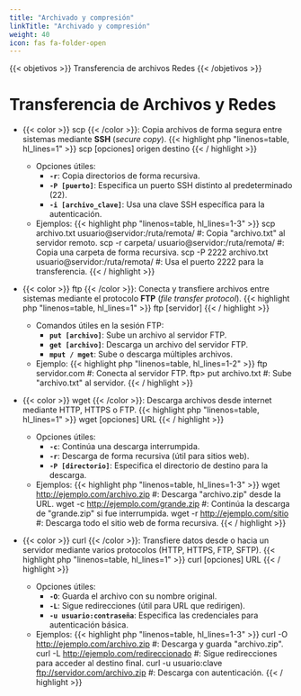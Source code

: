 ```yaml
---
title: "Archivado y compresión"
linkTitle: "Archivado y compresión"
weight: 40
icon: fas fa-folder-open
---
```


{{< objetivos  >}}
Transferencia de archivos
Redes
{{< /objetivos >}}
# Transferencia de Archivos y Redes

- {{< color >}} scp {{< /color >}}: Copia archivos de forma segura entre sistemas mediante **SSH** (*secure copy*).
  {{< highlight php "linenos=table, hl_lines=1" >}}
  scp [opciones] origen destino
  {{< / highlight >}}
    - Opciones útiles:
        - **`-r`**: Copia directorios de forma recursiva.
        - **`-P [puerto]`**: Especifica un puerto SSH distinto al predeterminado (22).
        - **`-i [archivo_clave]`**: Usa una clave SSH específica para la autenticación.
    - Ejemplos:
      {{< highlight php "linenos=table, hl_lines=1-3" >}}
      scp archivo.txt usuario@servidor:/ruta/remota/ #: Copia "archivo.txt" al servidor remoto.
      scp -r carpeta/ usuario@servidor:/ruta/remota/ #: Copia una carpeta de forma recursiva.
      scp -P 2222 archivo.txt usuario@servidor:/ruta/remota/ #: Usa el puerto 2222 para la transferencia.
      {{< / highlight >}}

- {{< color >}} ftp {{< /color >}}: Conecta y transfiere archivos entre sistemas mediante el protocolo **FTP** (*file transfer protocol*).
  {{< highlight php "linenos=table, hl_lines=1" >}}
  ftp [servidor]
  {{< / highlight >}}
    - Comandos útiles en la sesión FTP:
        - **`put [archivo]`**: Sube un archivo al servidor FTP.
        - **`get [archivo]`**: Descarga un archivo del servidor FTP.
        - **`mput / mget`**: Sube o descarga múltiples archivos.
    - Ejemplo:
      {{< highlight php "linenos=table, hl_lines=1-2" >}}
      ftp servidor.com #: Conecta al servidor FTP.
      ftp> put archivo.txt #: Sube "archivo.txt" al servidor.
      {{< / highlight >}}

- {{< color >}} wget {{< /color >}}: Descarga archivos desde internet mediante HTTP, HTTPS o FTP.
  {{< highlight php "linenos=table, hl_lines=1" >}}
  wget [opciones] URL
  {{< / highlight >}}
    - Opciones útiles:
        - **`-c`**: Continúa una descarga interrumpida.
        - **`-r`**: Descarga de forma recursiva (útil para sitios web).
        - **`-P [directorio]`**: Especifica el directorio de destino para la descarga.
    - Ejemplos:
      {{< highlight php "linenos=table, hl_lines=1-3" >}}
      wget http://ejemplo.com/archivo.zip #: Descarga "archivo.zip" desde la URL.
      wget -c http://ejemplo.com/grande.zip #: Continúa la descarga de "grande.zip" si fue interrumpida.
      wget -r http://ejemplo.com/sitio #: Descarga todo el sitio web de forma recursiva.
      {{< / highlight >}}

- {{< color >}} curl {{< /color >}}: Transfiere datos desde o hacia un servidor mediante varios protocolos (HTTP, HTTPS, FTP, SFTP).
  {{< highlight php "linenos=table, hl_lines=1" >}}
  curl [opciones] URL
  {{< / highlight >}}
    - Opciones útiles:
        - **`-O`**: Guarda el archivo con su nombre original.
        - **`-L`**: Sigue redirecciones (útil para URL que redirigen).
        - **`-u usuario:contraseña`**: Especifica las credenciales para autenticación básica.
    - Ejemplos:
      {{< highlight php "linenos=table, hl_lines=1-3" >}}
      curl -O http://ejemplo.com/archivo.zip #: Descarga y guarda "archivo.zip".
      curl -L http://ejemplo.com/redireccionado #: Sigue redirecciones para acceder al destino final.
      curl -u usuario:clave ftp://servidor.com/archivo.zip #: Descarga con autenticación.
      {{< / highlight >}}
